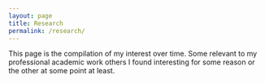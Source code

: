 ```yaml
---
layout: page
title: Research
permalink: /research/
---
```


This page is the compilation of my interest over time. Some relevant to my professional academic work others I found interesting for some reason or the other at some point at least.